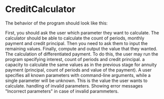 # CreditCalculator

The behavior of the program should look like this:

First, you should ask the user which parameter they want to calculate. 
The calculator should be able to calculate the count of periods, monthly payment and credit principal.
Then you need to ask them to input the remaining values.
Finally, compute and output the value that they wanted.
The calculation of differentiated payment. To do this, the user may run the program specifying interest, count of periods and credit principal.
a capacity to calculate the same values as in the previous stage for annuity payment (principal, count of periods and value of the payment). A user specifies all known parameters with command-line arguments, while a single parameter will be unknown. This is the value the user wants to calculate.
handling of invalid parameters. Showing error messages "Incorrect parameters" in case of invalid parammeters.
